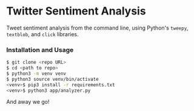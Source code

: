 # Twitter Sentiment Analysis

Tweet sentiment analysis from the command line, using Python's `tweepy`, `textblob`, and `click` libraries.

### Installation and Usage
```bash
$ git clone <repo URL>
$ cd <path to repo>
$ python3 -m venv venv
$ python3 source venv/bin/activate
<venv>$ pip3 install -r requirements.txt
<venv>$ python3 app/analyzer.py
```

And away we go!
